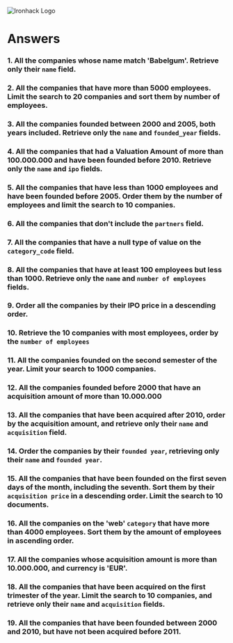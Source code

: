 ![Ironhack Logo](https://i.imgur.com/1QgrNNw.png)

# Answers

### 1. All the companies whose name match 'Babelgum'. Retrieve only their `name` field.

<!-- {name: 'Babelgum'}, {name: 1, _id: 0} -->

### 2. All the companies that have more than 5000 employees. Limit the search to 20 companies and sort them by **number of employees**.

<!-- {number_of_employees: {$gte: 5000}},  {name: 1, number_of_employees:1, _id: 0}, -{number_of_employees: 1}, Limit:20-->

### 3. All the companies founded between 2000 and 2005, both years included. Retrieve only the `name` and `founded_year` fields.

<!-- { founded_year: { $in: [ 2000, 2001, 2002, 2003, 2004, 2005] } }, {name: 1, founded_year: 1, _id:0} -->

### 4. All the companies that had a Valuation Amount of more than 100.000.000 and have been founded before 2010. Retrieve only the `name` and `ipo` fields.

<!-- {$and:[{"ipo.valuation_amount":{$gt:100000000}}, {founded_year:{$lt: 2010}}]}, {name: 1, _id: 0, ipo: 1} -->

### 5. All the companies that have less than 1000 employees and have been founded before 2005. Order them by the number of employees and limit the search to 10 companies.

<!-- {$and:[{number_of_employees: {$lt: 1000}}, {founded_year: {$lt:2005}}]}, {number_of_employees: 1, _id:0}, {number_of_employees: -1}, Limit:10  -->

### 6. All the companies that don't include the `partners` field.

<!-- {partners: {$exists: false} } -->

### 7. All the companies that have a null type of value on the `category_code` field.

<!-- Your Code Goes Here -->

### 8. All the companies that have at least 100 employees but less than 1000. Retrieve only the `name` and `number of employees` fields.

<!-- Your Code Goes Here -->

### 9. Order all the companies by their IPO price in a descending order.

<!-- Your Code Goes Here -->

### 10. Retrieve the 10 companies with most employees, order by the `number of employees`

<!-- Your Code Goes Here -->

### 11. All the companies founded on the second semester of the year. Limit your search to 1000 companies.

<!-- Your Code Goes Here -->

### 12. All the companies founded before 2000 that have an acquisition amount of more than 10.000.000

<!-- Your Code Goes Here -->

### 13. All the companies that have been acquired after 2010, order by the acquisition amount, and retrieve only their `name` and `acquisition` field.

<!-- Your Code Goes Here -->

### 14. Order the companies by their `founded year`, retrieving only their `name` and `founded year`.

<!-- Your Code Goes Here -->

### 15. All the companies that have been founded on the first seven days of the month, including the seventh. Sort them by their `acquisition price` in a descending order. Limit the search to 10 documents.

<!-- Your Code Goes Here -->

### 16. All the companies on the 'web' `category` that have more than 4000 employees. Sort them by the amount of employees in ascending order.

<!-- Your Code Goes Here -->

### 17. All the companies whose acquisition amount is more than 10.000.000, and currency is 'EUR'.

<!-- Your Code Goes Here -->

### 18. All the companies that have been acquired on the first trimester of the year. Limit the search to 10 companies, and retrieve only their `name` and `acquisition` fields.

<!-- Your Code Goes Here -->

### 19. All the companies that have been founded between 2000 and 2010, but have not been acquired before 2011.

<!-- Your Code Goes Here -->
